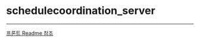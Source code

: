 # schedulecoordination_server

---

[프론트 Readme 참조](https://github.com/SANGDNOG/schedulecoordination_front)
